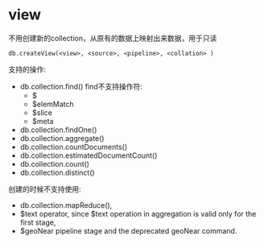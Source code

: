 # view
不用创建新的collection，从原有的数据上映射出来数据，用于只读
```
db.createView(<view>, <source>, <pipeline>, <collation> )
```

支持的操作:
- db.collection.find()
  find不支持操作符:
  - $
  - $elemMatch
  - $slice
  - $meta
- db.collection.findOne()
- db.collection.aggregate()
- db.collection.countDocuments()
- db.collection.estimatedDocumentCount()
- db.collection.count()
- db.collection.distinct()

创建的时候不支持使用:
- db.collection.mapReduce(),
- $text operator, since $text operation in aggregation is valid only for the first stage,
- $geoNear pipeline stage and the deprecated geoNear command.
